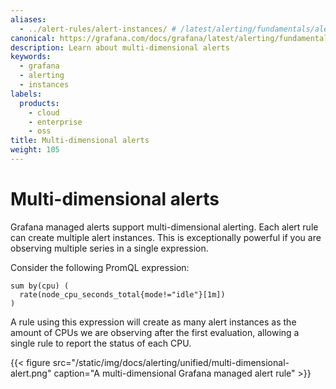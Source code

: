 ```yaml
---
aliases:
  - ../alert-rules/alert-instances/ # /latest/alerting/fundamentals/alert-rules/alert-instances/
canonical: https://grafana.com/docs/grafana/latest/alerting/fundamentals/alert-rules/multi-dimensional-alerts/
description: Learn about multi-dimensional alerts
keywords:
  - grafana
  - alerting
  - instances
labels:
  products:
    - cloud
    - enterprise
    - oss
title: Multi-dimensional alerts
weight: 105
---
```


# Multi-dimensional alerts

Grafana managed alerts support multi-dimensional alerting. Each alert rule can create multiple alert instances. This is exceptionally powerful if you are observing multiple series in a single expression.

Consider the following PromQL expression:

```promql
sum by(cpu) (
  rate(node_cpu_seconds_total{mode!="idle"}[1m])
)
```

A rule using this expression will create as many alert instances as the amount of CPUs we are observing after the first evaluation, allowing a single rule to report the status of each CPU.

{{< figure src="/static/img/docs/alerting/unified/multi-dimensional-alert.png" caption="A multi-dimensional Grafana managed alert rule" >}}
